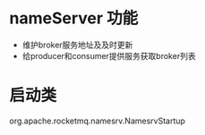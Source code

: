 # nameServer 功能

- 维护broker服务地址及及时更新
- 给producer和consumer提供服务获取broker列表

# 启动类

org.apache.rocketmq.namesrv.NamesrvStartup



# 